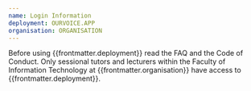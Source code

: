 ```yaml
---
name: Login Information
deployment: OURVOICE.APP
organisation: ORGANISATION
---
```


Before using {{frontmatter.deployment}} read the FAQ and the Code of Conduct. Only sessional tutors and lecturers within the Faculty of Information Technology at {{frontmatter.organisation}} have access to {{frontmatter.deployment}}.
